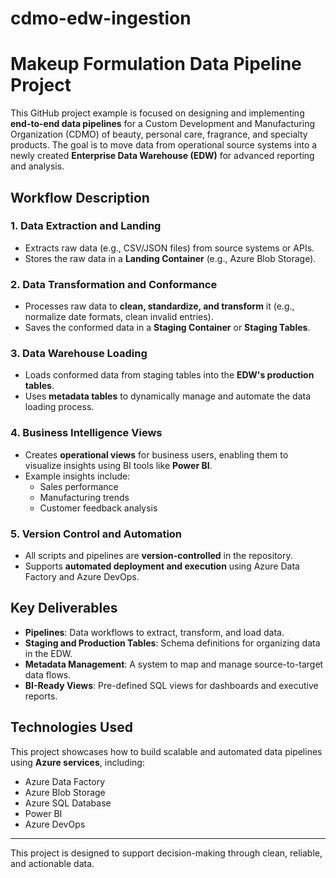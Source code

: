 # cdmo-edw-ingestion
# Makeup Formulation Data Pipeline Project

This GitHub project example is focused on designing and implementing **end-to-end data pipelines** for a Custom Development and Manufacturing Organization (CDMO) of beauty, personal care, fragrance, and specialty products. The goal is to move data from operational source systems into a newly created **Enterprise Data Warehouse (EDW)** for advanced reporting and analysis. 

## Workflow Description

### 1. Data Extraction and Landing
- Extracts raw data (e.g., CSV/JSON files) from source systems or APIs.
- Stores the raw data in a **Landing Container** (e.g., Azure Blob Storage).

### 2. Data Transformation and Conformance
- Processes raw data to **clean, standardize, and transform** it (e.g., normalize date formats, clean invalid entries).
- Saves the conformed data in a **Staging Container** or **Staging Tables**.

### 3. Data Warehouse Loading
- Loads conformed data from staging tables into the **EDW's production tables**.
- Uses **metadata tables** to dynamically manage and automate the data loading process.

### 4. Business Intelligence Views
- Creates **operational views** for business users, enabling them to visualize insights using BI tools like **Power BI**.
- Example insights include:
  - Sales performance
  - Manufacturing trends
  - Customer feedback analysis

### 5. Version Control and Automation
- All scripts and pipelines are **version-controlled** in the repository.
- Supports **automated deployment and execution** using Azure Data Factory and Azure DevOps.

## Key Deliverables
- **Pipelines**: Data workflows to extract, transform, and load data.
- **Staging and Production Tables**: Schema definitions for organizing data in the EDW.
- **Metadata Management**: A system to map and manage source-to-target data flows.
- **BI-Ready Views**: Pre-defined SQL views for dashboards and executive reports.

## Technologies Used
This project showcases how to build scalable and automated data pipelines using **Azure services**, including:
- Azure Data Factory
- Azure Blob Storage
- Azure SQL Database
- Power BI
- Azure DevOps

---

This project is designed to support decision-making through clean, reliable, and actionable data.
